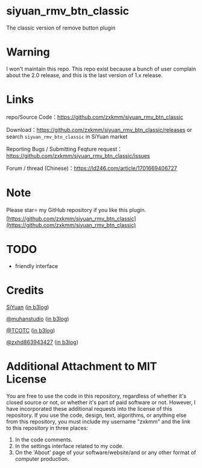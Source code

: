 # siyuan_rmv_btn_classic
The classic version of remove button plugin

# Warning  
I won't maintain this repo. This repo exist because a bunch of user complain about the 2.0 release, and this is the last version of 1.x release.

# Links
repo/Source Code：https://github.com/zxkmm/siyuan_rmv_btn_classic  

Download：https://github.com/zxkmm/siyuan_rmv_btn_classic/releases or search `siyuan_rmv_btn_classic` in SiYuan market

Reporting Bugs / Submitting Feqture request：https://github.com/zxkmm/siyuan_rmv_btn_classic/issues   

Forum / thread (Chinese)：https://ld246.com/article/1701669406727   

# Note
Please star⭐ my GitHub repository if you like this plugin. [https://github.com/zxkmm/siyuan_rmv_btn_classic](https://github.com/zxkmm/siyuan_rmv_btn_classic)

# TODO
 - friendly interface   

 # Credits   
[SiYuan](https://github.com/siyuan-note/siyuan)   ([in b3log](https://b3log.org/siyuan/))

[@muhanstudio](https://github.com/muhanstudio)   ([in b3log](https://ld246.com/member/muhanstudio))

[@TCOTC](https://github.com/TCOTC)   ([in b3log](https://ld246.com/member/a2930610542))

[@zxhd863943427](https://github.com/zxhd863943427) ([in b3log](https://ld246.com/member/zxhd86))  


# Additional Attachment to MIT License

You are free to use the code in this repository, regardless of whether it's closed source or not, or whether it's part of paid software or not. However, I have incorporated these additional requests into the license of this repository. If you use the code, design, text, algorithms, or anything else from this repository, you must include my username "zxkmm" and the link to this repository in three places:

1. In the code comments.
2. In the settings interface related to my code.
3. On the 'About' page of your software/website/and or any other format of computer production.

